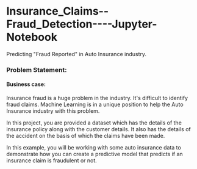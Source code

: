 # Insurance_Claims--Fraud_Detection----Jupyter-Notebook

Predicting "Fraud Reported" in Auto Insurance industry.

### Problem Statement:

#### Business case:

Insurance fraud is a huge problem in the industry. It's difficult to identify fraud claims. Machine Learning is in a unique position to help the Auto Insurance industry with this problem.

In this project, you are provided a dataset which has the details of the insurance policy along with the customer details. It also has the details of the accident on the basis of which the claims have been made.

In this example, you will be working with some auto insurance data to demonstrate how you can create a predictive model that predicts if an insurance claim is fraudulent or not.
